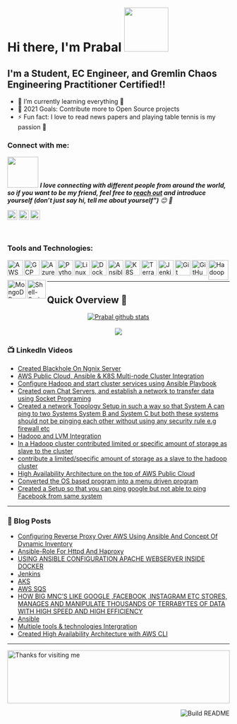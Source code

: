 # Hi there, I'm Prabal <img src="https://raw.githubusercontent.com/nixin72/nixin72/master/wave.gif" width="100">

 ## I'm a Student, EC Engineer, and Gremlin Chaos Engineering Practitioner Certified!!

 - 🌱 I’m currently learning everything 🤣
 - 🥅 2021 Goals: Contribute more to Open Source projects
 - ⚡ Fun fact: I love to read news papers and playing table tennis is my passion 🤩

 ### Connect with me:
 <img src="https://c.tenor.com/arL-Och6Y7sAAAAM/connecting-loading.gif" width="70"> <em><b>I love connecting with different people from around the world, so if you want to be my friend, feel free to [reach out](https://wa.me/+919589685800) and introduce yourself (don’t just say hi, tell me about yourself")</b> 😊 💜</em>

 [<img align="center" alt="Prabal Agrawal | LinkedIn" width="22px" src="https://cdn.jsdelivr.net/npm/simple-icons@v3/icons/linkedin.svg" />][linkedin]
 [<img align="center" alt="Prabal Agrawal | Instagram" width="22px" src="https://cdn.jsdelivr.net/npm/simple-icons@v3/icons/medium.svg" />][Medium]
 [<img align="center" alt="Prabal Agrawal | Instagram" width="22px" src="https://user-images.githubusercontent.com/829963/27837919-95368730-60e7-11e7-8071-0ce79f35579b.png" />][Instagram]

 <br />

 ### Tools and Technologies:

 [<img align="left" alt="AWS" width="35px" src="https://cdn.jsdelivr.net/npm/simple-icons@3.13.0/icons/amazonaws.svg" />][aws]
 [<img align="left" alt="GCP" width="35px" src="https://cdn.jsdelivr.net/npm/simple-icons@3.13.0/icons/googlecloud.svg" />][gcp]
 [<img align="left" alt="Azure" width="35px" src="https://cdn.jsdelivr.net/npm/simple-icons@3.13.0/icons/microsoftazure.svg" />][azure]
 [<img align="left" alt="Python" width="35px" src="https://cdn.jsdelivr.net/npm/simple-icons@3.13.0/icons/python.svg" />][python]
 [<img align="left" alt="Linux" width="35px" src="https://cdn.jsdelivr.net/npm/simple-icons@3.13.0/icons/linux.svg" />][linux]
 [<img align="left" alt="Docker" width="35px" src="https://cdn.jsdelivr.net/npm/simple-icons@3.13.0/icons/docker.svg" />][docker]
 [<img align="left" alt="Ansible" width="35px" src="https://cdn.jsdelivr.net/npm/simple-icons@3.13.0/icons/ansible.svg" />][ansible]
 [<img align="left" alt="K8S" width="35px" src="https://cdn.jsdelivr.net/npm/simple-icons@3.13.0/icons/kubernetes.svg" />][k8s]
 [<img align="left" alt="Terraform" width="35px" src="https://cdn.jsdelivr.net/npm/simple-icons@3.13.0/icons/terraform.svg" />][terraform]
 [<img align="left" alt="Jenkins" width="35px" src="https://cdn.jsdelivr.net/npm/simple-icons@3.13.0/icons/jenkins.svg" />][jenkins]
 [<img align="left" alt="Git" width="35px" src="https://cdn.jsdelivr.net/npm/simple-icons@3.13.0/icons/git.svg" />][git]
 [<img align="left" alt="GitHub" width="35px" src="https://cdn.jsdelivr.net/npm/simple-icons@3.13.0/icons/github.svg" />][github]
 [<img align="left" alt="Hadoop" width="45px" src="https://cdn.freebiesupply.com/logos/large/2x/hadoop-logo-black-and-white.png" />][hadoop]
 [<img align="left" alt="MongoDB" width="42px" src="https://cdn.jsdelivr.net/npm/simple-icons@v3/icons/mongodb.svg" />][MongoDB]
 [<img align="left" alt="Shell-Script" width="42px" src="https://www.webinartechnologies.com/wp-content/uploads/2020/10/shell.png" />][Shell-Script]
 <br />
 <br />

---
<!--Github Progess bar-->

## Quick Overview 📝
<div align="center">    
<a href="https://github.com/hackcoderr/github-readme-stats">
  <img align="center" src="https://github-readme-stats.anuraghazra1.vercel.app/api?username=prabal03&show_icons=true&include_all_commits=true&theme=radical" alt="Prabal github stats" />
</a>
<br>
<br>
<a href="https://github.com/hackcoderr/github-readme-stats">
 
  <img align="center" src="https://github-readme-stats.anuraghazra1.vercel.app/api/top-langs/?username=prabal03&layout=compact&theme=radical" />
</a>
</div>



<!--footer-->


### 📺 LinkedIn Videos

<!-- LinkedIn:START -->
- [Created Blackhole On Ngnix Server](https://www.linkedin.com/posts/prabal-agrawal-4a90111a1_holla-connections-%3F%3F%3F-%3F%3F%3F-%3F%3F-activity-6824674583694725120-5Zzd)
- [AWS Public Cloud, Ansible & K8S Multi-node Cluster Integration](https://www.linkedin.com/posts/prabal-agrawal-4a90111a1_vimaldaga-righteducation-educationredefine-activity-6809007218189463552-hYV7)
- [Configure Hadoop and start cluster services using Ansible Playbook](https://www.linkedin.com/posts/prabal-agrawal-4a90111a1_vimaldaga-righteducation-educationredefine-activity-6743270115359510528-MLIj)
- [Created own Chat Servers, and establish a network to transfer data using Socket Programing](https://www.linkedin.com/posts/prabal-agrawal-4a90111a1_vimaldaga-righteducation-educationredefine-activity-6756322685892083712-1yEt)
- [Created a network Topology Setup in such
a way so that System A can ping to two Systems
System B and System C but both these systems should
not be pinging each other without using any security rule
e.g firewall etc](https://www.linkedin.com/posts/prabal-agrawal-4a90111a1_vimaldaga-righteducation-educationredefine-activity-6756320669706932224-osYi)
- [Hadoop and LVM Integration](https://www.linkedin.com/posts/prabal-agrawal-4a90111a1_hadoop-rightmentor-vimaldaga-activity-6729488178459365376-wAbk)
- [In a Hadoop cluster contributed limited or specific amount of storage as slave to the cluster](https://www.linkedin.com/posts/prabal-agrawal-4a90111a1_hadoop-righteducation-rightmentor-activity-6724786685818761216-kaYk)
- [contribute a limited/specific amount of storage as a slave to the hadoop cluster](https://www.linkedin.com/posts/aaditya-tiwari_bigdataanalytics-bigdataengineer-arth2020-activity-6723131658645704704-5Osh)
- [High Availability Architecture on the top of AWS Public Cloud](https://www.linkedin.com/posts/prabal-agrawal-4a90111a1_awscloud-awscli-aws-activity-6726783607496577025-kvzq)
- [Converted the OS based program into a menu driven program](https://www.linkedin.com/posts/aaditya-tiwari_iiec-iiecabrrise-iiecabrconnect-activity-6702888496463532032-W7HO)
- [Created a Setup so that you can ping google but not able to ping Facebook from same system](https://www.linkedin.com/posts/prabal-agrawal-4a90111a1_vimaldaga-righteducation-educationredefine-activity-6743629375893319680-pk5J)
<!-- LinkedIn:END -->
---

### 📕 Blog Posts

<!-- BLOG-POST-LIST:START -->
- [Configuring Reverse Proxy Over AWS Using Ansible And Concept Of Dynamic Inventory](https://www.linkedin.com/posts/prabal-agrawal-4a90111a1_vimaldaga-righteducation-educationredefine-activity-6791775418417594368-qt7l)
- [Ansible-Role For Httpd And Haproxy](https://www.linkedin.com/pulse/ansible-role-httpd-haproxy-prabal-agrawal/)
- [USING ANSIBLE CONFIGURATION APACHE WEBSERVER INSIDE DOCKER](https://www.linkedin.com/posts/prabal-agrawal-4a90111a1_hello-connections-victoriously-completed-activity-6784544339419901952-TPvE)
- [Jenkins](https://www.linkedin.com/posts/prabal-agrawal-4a90111a1_vimaldaga-righteducation-educationredefine-activity-6776945453041885184-tmUM)
- [AKS](https://www.linkedin.com/posts/prabal-agrawal-4a90111a1_righteducation-rightmentor-educationredefine-activity-6774307170310864896-B3V1)
- [AWS SQS](https://www.linkedin.com/posts/prabal-agrawal-4a90111a1_vimaldaga-righteducation-educationredefine-activity-6777718672858460160-Mlul)
- [HOW BIG MNC’S LIKE GOOGLE ,FACEBOOK ,INSTAGRAM ETC STORES, MANAGES AND MANIPULATE THOUSANDS OF TERRABYTES OF DATA WITH HIGH SPEED AND HIGH EFFICIENCY](https://www.linkedin.com/posts/prabal-agrawal-4a90111a1_how-big-mncs-like-googlefacebookinstagram-activity-6712274966521491456-ysAH)
- [Ansible](https://www.linkedin.com/posts/prabal-agrawal-4a90111a1_vimaldaga-righteducation-educationredefine-activity-6739455183597658112-nlzy)
- [Multiple tools & technologies Intergration](https://www.linkedin.com/posts/prabal-agrawal-4a90111a1_python-vimaldaga-righteducation-activity-6731254471315345408-mUNV)
- [Created High Availability Architecture with AWS CLI](https://www.linkedin.com/posts/prabal-agrawal-4a90111a1_awscloud-awscli-aws-activity-6726783607496577025-kvzq)
<!-- BLOG-POST-LIST:END -->


---
<img height="120" alt="Thanks for visiting me" width="100%" src="https://raw.githubusercontent.com/BrunnerLivio/brunnerlivio/master/images/marquee.svg" />


<a href="https://github.com/aaditya2801"><img src="https://github.com/simonw/simonw/workflows/Build%20README/badge.svg" align="right" alt="Build README">

[Medium]: https://medium.com/@prabalagrawal3
[Instagram]: https://www.instagram.com/iam_khushagrawal/
[linkedin]: https://www.linkedin.com/in/prabal-agrawal-4a90111a1/
[aws]: https://aws.amazon.com/
[gcp]: https://cloud.google.com/
[azure]: https://azure.microsoft.com/en-in/features/azure-portal/
[python]: https://www.python.org/
[linux]: https://www.linux.org/
[docker]: https://www.docker.com/
[ansible]: https://www.ansible.com/
[k8s]: https://kubernetes.io/
[terraform]: https://www.terraform.io/
[jenkins]: https://www.jenkins.io/
[git]: https://git-scm.com/ 
[github]: https://github.com/
[hadoop]: https://hadoop.apache.org/
[MongoDB]: https://www.mongodb.com/
[Shell-Script]: https://en.wikipedia.org/wiki/Shell_script

